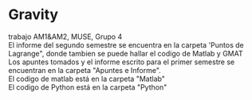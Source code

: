 # Gravity
trabajo  AM1&AM2, MUSE, Grupo 4
\
El informe del segundo semestre se encuentra en la carpeta 'Puntos de Lagrange", donde tambien se puede hallar el codigo de Matlab y GMAT <br>
Los apuntes tomados y el informe escrito para el primer semestre se encuentran en la carpeta "Apuntes e Informe". <br>
El codigo de matlab está en la carpeta "Matlab" <br>
El codigo de Python está en la carpeta "Python" 

